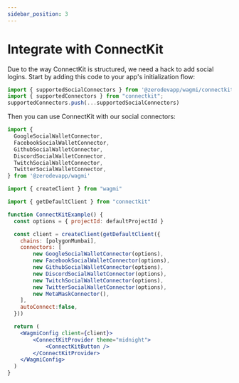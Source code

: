 ```yaml
---
sidebar_position: 3
---
```



# Integrate with ConnectKit

Due to the way ConnectKit is structured, we need a hack to add social logins.  Start by adding this code to your app's initialization flow:

```typescript
import { supportedSocialConnectors } from '@zerodevapp/wagmi/connectkit'
import { supportedConnectors } from "connectkit";
supportedConnectors.push(...supportedSocialConnectors)
```

Then you can use ConnectKit with our social connectors:

```typescript
import { 
  GoogleSocialWalletConnector, 
  FacebookSocialWalletConnector, 
  GithubSocialWalletConnector,
  DiscordSocialWalletConnector,
  TwitchSocialWalletConnector,
  TwitterSocialWalletConnector,
} from '@zerodevapp/wagmi'

import { createClient } from "wagmi"

import { getDefaultClient } from "connectkit"
```

```jsx live
function ConnectKitExample() {
  const options = { projectId: defaultProjectId }

  const client = createClient(getDefaultClient({
    chains: [polygonMumbai],
    connectors: [
        new GoogleSocialWalletConnector(options),
        new FacebookSocialWalletConnector(options),
        new GithubSocialWalletConnector(options),
        new DiscordSocialWalletConnector(options),
        new TwitchSocialWalletConnector(options),
        new TwitterSocialWalletConnector(options),
        new MetaMaskConnector(),
    ],
    autoConnect:false,
  }))

  return (
    <WagmiConfig client={client}>
        <ConnectKitProvider theme="midnight">
            <ConnectKitButton />
        </ConnectKitProvider>
    </WagmiConfig>
  )
}
```